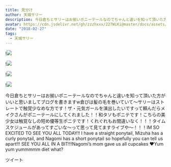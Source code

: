 ```yaml
---
title: 見分け
author: 天城サリー
description: 今日倉ちとサリーはお揃いポニーテールなのでちゃんと違いを知って頂いた方がいいと思いましてブログを書きますw倉ぴは髪の毛を巻いていて〜サリーはストレートで触覚少なめな方です！ザ・元気ガールを演出したい...
avatar: https://cdn.jsdelivr.net/gh/zzzhxxx/227WiKi@master/docs/assets/photo/avatar/sally.jpg
date: "2018-02-27"
tags:
  - 天城サリー
---
```


!![](https://cdn.jsdelivr.net/gh/zzzhxxx/227WiKi-image@master/blog-image/sally-2018-02-27_1.jpg)

!![](https://cdn.jsdelivr.net/gh/zzzhxxx/227WiKi-image@master/blog-image/sally-2018-02-27_2.jpg)

!![](https://cdn.jsdelivr.net/gh/zzzhxxx/227WiKi-image@master/blog-image/sally-2018-02-27_3.jpg)

!![](https://cdn.jsdelivr.net/gh/zzzhxxx/227WiKi-image@master/blog-image/sally-2018-02-27_4.jpg)


今日倉ちとサリーはお揃いポニーテールなのでちゃんと違いを知って頂いた方がいいと思いましてブログを書きますw倉ぴは髪の毛を巻いていて〜サリーはストレートで触覚少なめな方です！ザ・元気ガールを演出したいですって頼んだらメイクさんがポニーテールにしてくれました！！和タソもポニテです！こちらの美少女は触覚なしの短め優等生ポニテです！くれぐれもお間違いなく！！！タイムスケジュールがあってすごいな〜って思って見てますライブや〜！！！IM SO EXCITED TO SEE YOU ALL TODAY!! I have a straight ponytail, Mizuha has a curly ponytail, and Nagomi has a short ponytail so hopefully you can tell us apart!!! SEE YOU ALL IN A BIT!!!Nagomi’s mom gave us all cupcakes ❤️Yum yum yummmmm diet what?


ツイート



